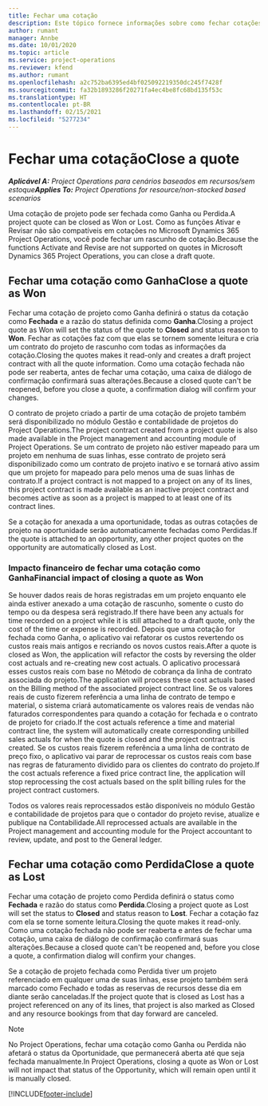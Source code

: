 ```yaml
---
title: Fechar uma cotação
description: Este tópico fornece informações sobre como fechar cotações no Project Operations.
author: rumant
manager: Annbe
ms.date: 10/01/2020
ms.topic: article
ms.service: project-operations
ms.reviewer: kfend
ms.author: rumant
ms.openlocfilehash: a2c752ba6395ed4bf025092219350dc245f7428f
ms.sourcegitcommit: fa32b1893286f20271fa4ec4be8fc68bd135f53c
ms.translationtype: HT
ms.contentlocale: pt-BR
ms.lasthandoff: 02/15/2021
ms.locfileid: "5277234"
---
```

# <a name="close-a-quote"></a><span data-ttu-id="33d4a-103">Fechar uma cotação</span><span class="sxs-lookup"><span data-stu-id="33d4a-103">Close a quote</span></span>

<span data-ttu-id="33d4a-104">_**Aplicável A:** Project Operations para cenários baseados em recursos/sem estoque_</span><span class="sxs-lookup"><span data-stu-id="33d4a-104">_**Applies To:** Project Operations for resource/non-stocked based scenarios_</span></span>

<span data-ttu-id="33d4a-105">Uma cotação de projeto pode ser fechada como Ganha ou Perdida.</span><span class="sxs-lookup"><span data-stu-id="33d4a-105">A project quote can be closed as Won or Lost.</span></span> <span data-ttu-id="33d4a-106">Como as funções Ativar e Revisar não são compatíveis em cotações no Microsoft Dynamics 365 Project Operations, você pode fechar um rascunho de cotação.</span><span class="sxs-lookup"><span data-stu-id="33d4a-106">Because the functions Activate and Revise are not supported on quotes in Microsoft Dynamics 365 Project Operations, you can close a draft quote.</span></span>

## <a name="close-a-quote-as-won"></a><span data-ttu-id="33d4a-107">Fechar uma cotação como Ganha</span><span class="sxs-lookup"><span data-stu-id="33d4a-107">Close a quote as Won</span></span>

<span data-ttu-id="33d4a-108">Fechar uma cotação de projeto como Ganha definirá o status da cotação como **Fechada** e a razão do status definida como **Ganha**.</span><span class="sxs-lookup"><span data-stu-id="33d4a-108">Closing a project quote as Won will set the status of the quote to **Closed** and status reason to **Won**.</span></span> <span data-ttu-id="33d4a-109">Fechar as cotações faz com que elas se tornem somente leitura e cria um contrato do projeto de rascunho com todas as informações da cotação.</span><span class="sxs-lookup"><span data-stu-id="33d4a-109">Closing the quotes makes it read-only and creates a draft project contract with all the quote information.</span></span> <span data-ttu-id="33d4a-110">Como uma cotação fechada não pode ser reaberta, antes de fechar uma cotação, uma caixa de diálogo de confirmação confirmará suas alterações.</span><span class="sxs-lookup"><span data-stu-id="33d4a-110">Because a closed quote can't be reopened, before you close a quote, a confirmation dialog will confirm your changes.</span></span>

<span data-ttu-id="33d4a-111">O contrato de projeto criado a partir de uma cotação de projeto também será disponibilizado no módulo Gestão e contabilidade de projetos do Project Operations.</span><span class="sxs-lookup"><span data-stu-id="33d4a-111">The project contract created from a project quote is also made available in the Project management and accounting module of Project Operations.</span></span> <span data-ttu-id="33d4a-112">Se um contrato de projeto não estiver mapeado para um projeto em nenhuma de suas linhas, esse contrato de projeto será disponibilizado como um contrato de projeto inativo e se tornará ativo assim que um projeto for mapeado para pelo menos uma de suas linhas de contrato.</span><span class="sxs-lookup"><span data-stu-id="33d4a-112">If a project contract is not mapped to a project on any of its lines, this project contract is made available as an inactive project contract and becomes active as soon as a project is mapped to at least one of its contract lines.</span></span>

<span data-ttu-id="33d4a-113">Se a cotação for anexada a uma oportunidade, todas as outras cotações de projeto na oportunidade serão automaticamente fechadas como Perdidas.</span><span class="sxs-lookup"><span data-stu-id="33d4a-113">If the quote is attached to an opportunity, any other project quotes on the opportunity are automatically closed as Lost.</span></span>

### <a name="financial-impact-of-closing-a-quote-as-won"></a><span data-ttu-id="33d4a-114">Impacto financeiro de fechar uma cotação como Ganha</span><span class="sxs-lookup"><span data-stu-id="33d4a-114">Financial impact of closing a quote as Won</span></span>

<span data-ttu-id="33d4a-115">Se houver dados reais de horas registradas em um projeto enquanto ele ainda estiver anexado a uma cotação de rascunho, somente o custo do tempo ou da despesa será registrado.</span><span class="sxs-lookup"><span data-stu-id="33d4a-115">If there have been any actuals for time recorded on a project while it is still attached to a draft quote, only the cost of the time or expense is recorded.</span></span> <span data-ttu-id="33d4a-116">Depois que uma cotação for fechada como Ganha, o aplicativo vai refatorar os custos revertendo os custos reais mais antigos e recriando os novos custos reais.</span><span class="sxs-lookup"><span data-stu-id="33d4a-116">After a quote is closed as Won, the application will refactor the costs by reversing the older cost actuals and re-creating new cost actuals.</span></span> <span data-ttu-id="33d4a-117">O aplicativo processará esses custos reais com base no Método de cobrança da linha de contrato associada do projeto.</span><span class="sxs-lookup"><span data-stu-id="33d4a-117">The application will process these cost actuals based on the Billing method of the associated project contract line.</span></span> <span data-ttu-id="33d4a-118">Se os valores reais de custo fizerem referência a uma linha de contrato de tempo e material, o sistema criará automaticamente os valores reais de vendas não faturados correspondentes para quando a cotação for fechada e o contrato de projeto for criado.</span><span class="sxs-lookup"><span data-stu-id="33d4a-118">If the cost actuals reference a time and material contract line, the system will automatically create corresponding unbilled sales actuals for when the quote is closed and the project contract is created.</span></span> <span data-ttu-id="33d4a-119">Se os custos reais fizerem referência a uma linha de contrato de preço fixo, o aplicativo vai parar de reprocessar os custos reais com base nas regras de faturamento dividido para os clientes do contrato do projeto.</span><span class="sxs-lookup"><span data-stu-id="33d4a-119">If the cost actuals reference a fixed price contract line, the application will stop reprocessing the cost actuals based on the split billing rules for the project contract customers.</span></span>

<span data-ttu-id="33d4a-120">Todos os valores reais reprocessados estão disponíveis no módulo Gestão e contabilidade de projetos para que o contador do projeto revise, atualize e publique na Contabilidade.</span><span class="sxs-lookup"><span data-stu-id="33d4a-120">All reprocessed actuals are available in the Project management and accounting module for the Project accountant to review, update, and post to the General ledger.</span></span> 

## <a name="close-a-quote-as-lost"></a><span data-ttu-id="33d4a-121">Fechar uma cotação como Perdida</span><span class="sxs-lookup"><span data-stu-id="33d4a-121">Close a quote as Lost</span></span>

<span data-ttu-id="33d4a-122">Fechar uma cotação de projeto como Perdida definirá o status como **Fechada** e razão do status como **Perdida**.</span><span class="sxs-lookup"><span data-stu-id="33d4a-122">Closing a project quote as Lost will set the status to **Closed** and status reason to **Lost**.</span></span> <span data-ttu-id="33d4a-123">Fechar a cotação faz com ela se torne somente leitura.</span><span class="sxs-lookup"><span data-stu-id="33d4a-123">Closing the quote makes it read-only.</span></span> <span data-ttu-id="33d4a-124">Como uma cotação fechada não pode ser reaberta e antes de fechar uma cotação, uma caixa de diálogo de confirmação confirmará suas alterações.</span><span class="sxs-lookup"><span data-stu-id="33d4a-124">Because a closed quote can't be reopened and, before you close a quote, a confirmation dialog will confirm your changes.</span></span>

<span data-ttu-id="33d4a-125">Se a cotação de projeto fechada como Perdida tiver um projeto referenciado em qualquer uma de suas linhas, esse projeto também será marcado como Fechado e todas as reservas de recursos desse dia em diante serão canceladas.</span><span class="sxs-lookup"><span data-stu-id="33d4a-125">If the project quote that is closed as Lost has a project referenced on any of its lines, that project is also marked as Closed and any resource bookings from that day forward are canceled.</span></span>

> [!NOTE]
> <span data-ttu-id="33d4a-126">No Project Operations, fechar uma cotação como Ganha ou Perdida não afetará o status da Oportunidade, que permanecerá aberta até que seja fechada manualmente.</span><span class="sxs-lookup"><span data-stu-id="33d4a-126">In Project Operations, closing a quote as Won or Lost will not impact that status of the Opportunity, which will remain open until it is manually closed.</span></span>


[!INCLUDE[footer-include](../includes/footer-banner.md)]